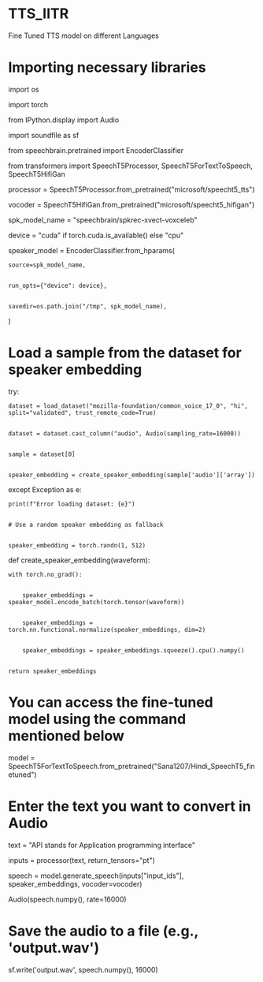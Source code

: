 # TTS_IITR
Fine Tuned TTS model on different Languages
# Importing necessary libraries
import os


import torch

from IPython.display import Audio

import soundfile as sf

from speechbrain.pretrained import EncoderClassifier

from transformers import SpeechT5Processor, SpeechT5ForTextToSpeech, SpeechT5HifiGan


processor = SpeechT5Processor.from_pretrained("microsoft/speecht5_tts")

vocoder = SpeechT5HifiGan.from_pretrained("microsoft/speecht5_hifigan")


spk_model_name = "speechbrain/spkrec-xvect-voxceleb"



device = "cuda" if torch.cuda.is_available() else "cpu"


speaker_model = EncoderClassifier.from_hparams(


    source=spk_model_name,

    
    run_opts={"device": device},

    
    savedir=os.path.join("/tmp", spk_model_name),

    
)


# Load a sample from the dataset for speaker embedding


try:


    dataset = load_dataset("mozilla-foundation/common_voice_17_0", "hi", split="validated", trust_remote_code=True)

    
    dataset = dataset.cast_column("audio", Audio(sampling_rate=16000))

    
    sample = dataset[0]

    
    speaker_embedding = create_speaker_embedding(sample['audio']['array'])

    
except Exception as e:


    print(f"Error loading dataset: {e}")

    
    # Use a random speaker embedding as fallback

    
    speaker_embedding = torch.randn(1, 512)

    

def create_speaker_embedding(waveform):


    with torch.no_grad():

    
        speaker_embeddings = speaker_model.encode_batch(torch.tensor(waveform))

        
        speaker_embeddings = torch.nn.functional.normalize(speaker_embeddings, dim=2)

        
        speaker_embeddings = speaker_embeddings.squeeze().cpu().numpy()

        
    return speaker_embeddings

    

# You can access the fine-tuned model using the command mentioned below


model = SpeechT5ForTextToSpeech.from_pretrained("Sana1207/Hindi_SpeechT5_finetuned")



# Enter the text you want to convert in Audio


text = "API stands for Application programming interface"


inputs = processor(text, return_tensors="pt")


speech = model.generate_speech(inputs["input_ids"], speaker_embeddings, vocoder=vocoder)



Audio(speech.numpy(), rate=16000)


# Save the audio to a file (e.g., 'output.wav')


sf.write('output.wav', speech.numpy(), 16000)


  

